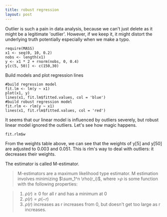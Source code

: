 ```yaml
---
title: robust regression
layout: post
---
```

Outlier is such a pain in data analysis, because we can't just delete as it might be a legitimate  'outlier'. However, if we keep it, it might distort the underlying truth potentially especially when we make a typo. 

	require(MASS)
	x1 <- seq(0, 10, 0.2)
	nobs <- length(x1)
	y <- x1 * 2 + rnorm(nobs, 0, 0.4)
	y[c(5, 50)] <- c(150,30)


Build models and plot regression lines

	#build regression model
	fit.lm <- lm(y ~ x1)
	plot(x1, y)
	lines(x1, fit.lm$fitted.values, col = 'blue')
	#build robust regression model
	fit.rlm <- rlm(y ~ x1)
	lines(x1, fit.rlm$fitted.values, col = 'red')


It seems that our linear model is influenced by outliers severely, but robust linear model ignored the outliers. Let's see how magic happens.



	fit.rlm$w


From the weights table above, we can see that the weights of y[5] and y[50] are adjusted to 0.003 and 0.051. This is rlm's way to deal with outliers: it decreases their weights. 

The estimator is called M-estimator. 

>M-estimators are a maximum likelihood type estimator. M estimation involves minimizing $\sum_1^n \rho(r_i)$, where >$\rho$ is some function with the following properties:

>1. $\rho(r) \geq 0$ for all r and has a minimum at 0
>2. $\rho(r) = \rho(-r)$
>3. $\rho(r)$ increases as r increases from 0, but doesn't get too large as r increases.



<script src="{{ site.baseurl }}/public/katex_render.js"></script>
